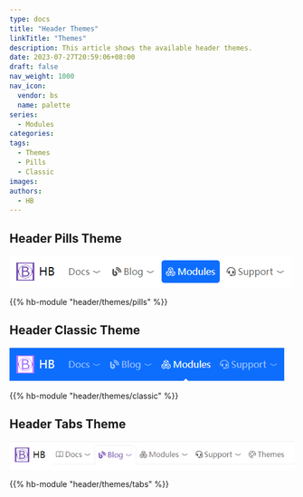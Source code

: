 ```yaml
---
type: docs
title: "Header Themes"
linkTitle: "Themes"
description: This article shows the available header themes.
date: 2023-07-27T20:59:06+08:00
draft: false
nav_weight: 1000
nav_icon:
  vendor: bs
  name: palette
series:
  - Modules
categories:
tags:
  - Themes
  - Pills
  - Classic
images:
authors:
  - HB
---
```


## Header Pills Theme

![Header pills theme](pills.png#center)

{{% hb-module "header/themes/pills" %}}

## Header Classic Theme

![Header classic theme](classic.png#center)

{{% hb-module "header/themes/classic" %}}

## Header Tabs Theme

![Header tabs theme](tabs.png#center)

{{% hb-module "header/themes/tabs" %}}
